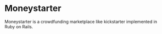 # Moneystarter
Moneystarter is a crowdfunding marketplace like kickstarter implemented in Ruby on Rails.
